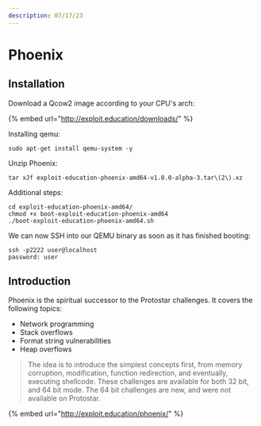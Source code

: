 ```yaml
---
description: 07/17/23
---
```


# Phoenix

## Installation

Download a Qcow2 image according to your CPU's arch:

{% embed url="http://exploit.education/downloads/" %}

Installing qemu:

```
sudo apt-get install qemu-system -y
```

Unzip Phoenix:

```
tar xJf exploit-education-phoenix-amd64-v1.0.0-alpha-3.tar\(2\).xz
```

Additional steps:

```
cd exploit-education-phoenix-amd64/
chmod +x boot-exploit-education-phoenix-amd64
./boot-exploit-education-phoenix-amd64.sh
```

We can now SSH into our QEMU binary as soon as it has finished booting:

```
ssh -p2222 user@localhost
password: user
```

## Introduction

Phoenix is the spiritual successor to the Protostar challenges. It covers the following topics:

* Network programming
* Stack overflows
* Format string vulnerabilities
* Heap overflows

> The idea is to introduce the simplest concepts first, from memory corruption, modification, function redirection, and eventually, executing shellcode. These challenges are available for both 32 bit, and 64 bit mode. The 64 bit challenges are new, and were not available on Protostar.

{% embed url="http://exploit.education/phoenix/" %}
